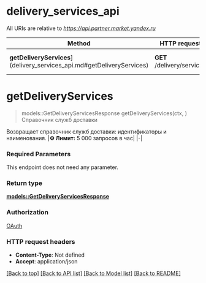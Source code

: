 # delivery_services_api

All URIs are relative to *https://api.partner.market.yandex.ru*

Method | HTTP request | Description
------------- | ------------- | -------------
**getDeliveryServices**](delivery_services_api.md#getDeliveryServices) | **GET** /delivery/services | Справочник служб доставки


# **getDeliveryServices**
> models::GetDeliveryServicesResponse getDeliveryServices(ctx, )
Справочник служб доставки

Возвращает справочник служб доставки: идентификаторы и наименования. |**⚙️ Лимит:** 5 000 запросов в час| |-| 

### Required Parameters
This endpoint does not need any parameter.

### Return type

[**models::GetDeliveryServicesResponse**](GetDeliveryServicesResponse.md)

### Authorization

[OAuth](../README.md#OAuth)

### HTTP request headers

 - **Content-Type**: Not defined
 - **Accept**: application/json

[[Back to top]](#) [[Back to API list]](../README.md#documentation-for-api-endpoints) [[Back to Model list]](../README.md#documentation-for-models) [[Back to README]](../README.md)

